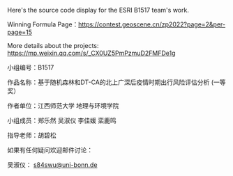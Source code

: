Here's the source code display for the ESRI B1517 team's work.

Winning Formula Page：https://contest.geoscene.cn/zp2022?page=2&per-page=15

More details about the projects: https://mp.weixin.qq.com/s/_CX0UZ5PmPzmuD2FMFDe1g

小组编号：B1517

作品名称：基于随机森林和DT-CA的北上广深后疫情时期出行风险评估分析 (一等奖）

作者单位：江西师范大学 地理与环境学院

小组成员：郑乐然 吴淑仪 李佳媛 栾鹿鸣

指导老师：胡碧松

如果有任何疑问欢迎邮件讨论：

吴淑仪： s84swu@uni-bonn.de

